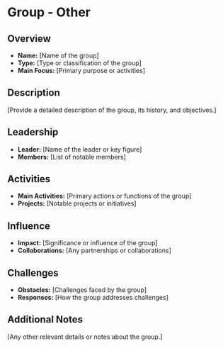 # Group - Other

## Overview
- **Name:** [Name of the group]
- **Type:** [Type or classification of the group]
- **Main Focus:** [Primary purpose or activities]

## Description
[Provide a detailed description of the group, its history, and objectives.]

## Leadership
- **Leader:** [Name of the leader or key figure]
- **Members:** [List of notable members]

## Activities
- **Main Activities:** [Primary actions or functions of the group]
- **Projects:** [Notable projects or initiatives]

## Influence
- **Impact:** [Significance or influence of the group]
- **Collaborations:** [Any partnerships or collaborations]

## Challenges
- **Obstacles:** [Challenges faced by the group]
- **Responses:** [How the group addresses challenges]

## Additional Notes
[Any other relevant details or notes about the group.]
